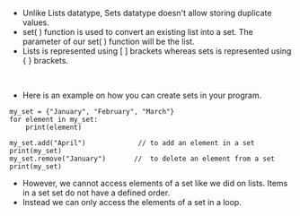 * Unlike Lists datatype, Sets datatype doesn't allow storing duplicate values.
* set( ) function is used to convert an existing list into a set. The parameter of our set( ) function will be the list.
* Lists is represented using [ ] brackets whereas sets is represented using { } brackets.
<br>

* Here is an example on how you can create sets in your program.

```
my_set = {"January", "February", "March"}
for element in my_set:
    print(element)
    
my_set.add("April")             // to add an element in a set
print(my_set)
my_set.remove("January")       //  to delete an element from a set
print(my_set)
```
* However, we cannot access elements of a set like we did on lists. Items in a set set do not have a defined order. 
* Instead we can only access the elements of a set in a loop.
